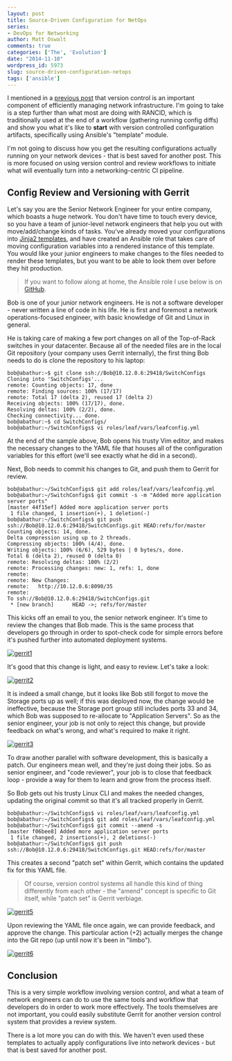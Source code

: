 ```yaml
---
layout: post
title: Source-Driven Configuration for NetOps
series:
- DevOps for Networking
author: Matt Oswalt
comments: true
categories: ['The', 'Evolution']
date: "2014-11-10"
wordpress_id: 5973
slug: source-driven-configuration-netops
tags: ['ansible']
---
```



I mentioned in a [previous post](https://keepingitclassless.net/2014/10/five-dev-tools-network-engineers/) that version control is an important component of efficiently managing network infrastructure. I'm going to take is a step further than what most are doing with RANCID, which is traditionally used at the end of a workflow (gathering running config diffs) and show you what it's like to **start** with version controlled configuration artifacts, specifically using Ansible's "template" module.

I'm not going to discuss how you get the resulting configurations actually running on your network devices - that is best saved for another post. This is more focused on using version control and review workflows to initiate what will eventually turn into a networking-centric CI pipeline.

## Config Review and Versioning with Gerrit

Let's say you are the Senior Network Engineer for your entire company, which boasts a huge network. You don't have time to touch every device, so you have a team of junior-level network engineers that help you out with move/add/change kinds of tasks. You've already moved your configurations into [Jinja2 templates](https://keepingitclassless.net/2014/03/network-config-templates-jinja2/), and have created an Ansible role that takes care of moving configuration variables into a rendered instance of this template. You would like your junior engineers to make changes to the files needed to render these templates, but you want to be able to look them over before they hit production.

> If you want to follow along at home, the Ansible role I use below is on [GitHub](https://github.com/Mierdin/ansible-switchconfig).

Bob is one of your junior network engineers. He is not a software developer - never written a line of code in his life. He is first and foremost a network operations-focused engineer, with basic knowledge of Git and Linux in general.

He is taking care of making a few port changes on all of the Top-of-Rack switches in your datacenter. Because all of the needed files are in the local Git repository (your company uses Gerrit internally), the first thing Bob needs to do is clone the repository to his laptop:
    
    bob@abathur:~$ git clone ssh://Bob@10.12.0.6:29418/SwitchConfigs
    Cloning into 'SwitchConfigs'...
    remote: Counting objects: 17, done
    remote: Finding sources: 100% (17/17)
    remote: Total 17 (delta 2), reused 17 (delta 2)
    Receiving objects: 100% (17/17), done.
    Resolving deltas: 100% (2/2), done.
    Checking connectivity... done.
    bob@abathur:~$ cd SwitchConfigs/
    bob@abathur:~/SwitchConfigs$ vi roles/leaf/vars/leafconfig.yml
    
At the end of the sample above, Bob opens his trusty Vim editor, and makes the necessary changes to the YAML file that houses all of the configuration variables for this effort (we'll see exactly what he did in a second).

Next, Bob needs to commit his changes to Git, and push them to Gerrit for review.
    
    bob@abathur:~/SwitchConfigs$ git add roles/leaf/vars/leafconfig.yml
    bob@abathur:~/SwitchConfigs$ git commit -s -m "Added more application server ports"
    [master 44f15ef] Added more application server ports
     1 file changed, 1 insertion(+), 1 deletion(-)
    bob@abathur:~/SwitchConfigs$ git push ssh://Bob@10.12.0.6:29418/SwitchConfigs.git HEAD:refs/for/master
    Counting objects: 14, done.
    Delta compression using up to 2 threads.
    Compressing objects: 100% (4/4), done.
    Writing objects: 100% (6/6), 529 bytes | 0 bytes/s, done.
    Total 6 (delta 2), reused 0 (delta 0)
    remote: Resolving deltas: 100% (2/2)
    remote: Processing changes: new: 1, refs: 1, done
    remote:
    remote: New Changes:
    remote:   http://10.12.0.6:8090/35
    remote:
    To ssh://Bob@10.12.0.6:29418/SwitchConfigs.git
     * [new branch]      HEAD ->; refs/for/master

This kicks off an email to you, the senior network engineer. It's time to review the changes that Bob made. This is the same process that developers go through in order to spot-check code for simple errors before it's pushed further into automated deployment systems.

[![gerrit1](assets/2014/11/gerrit1-1024x802.png)](assets/2014/11/gerrit1.png)

It's good that this change is light, and easy to review. Let's take a look:

[![gerrit2](assets/2014/11/gerrit2-1024x828.png)](assets/2014/11/gerrit2.png)

It is indeed a small change, but it looks like Bob still forgot to move the Storage ports up as well; if this was deployed now, the change would be ineffective, because the Storage port group still includes ports 33 and 34, which Bob was supposed to re-allocate to "Application Servers". So as the senior engineer, your job is not only to reject this change, but provide feedback on what's wrong, and what's required to make it right.

[![gerrit3](assets/2014/11/gerrit3-1024x1021.png)](assets/2014/11/gerrit3.png)

To draw another parallel with software development, this is basically a patch. Our engineers mean well, and they're just doing their jobs. So as senior engineer, and "code reviewer", your job is to close that feedback loop - provide a way for them to learn and grow from the process itself.

So Bob gets out his trusty Linux CLI and makes the needed changes, updating the original commit so that it's all tracked properly in Gerrit.
    
    bob@abathur:~/SwitchConfigs$ vi roles/leaf/vars/leafconfig.yml
    bob@abathur:~/SwitchConfigs$ git add roles/leaf/vars/leafconfig.yml
    bob@abathur:~/SwitchConfigs$ git commit --amend -s
    [master f06bee8] Added more application server ports
     1 file changed, 2 insertions(+), 2 deletions(-)
    bob@abathur:~/SwitchConfigs$ git push ssh://Bob@10.12.0.6:29418/SwitchConfigs.git HEAD:refs/for/master

This creates a second "patch set" within Gerrit, which contains the updated fix for this YAML file.

> Of course, version control systems all handle this kind of thing differently from each other - the "amend" concept is specific to Git itself, while "patch set" is Gerrit verbiage.

[![gerrit5](assets/2014/11/gerrit5-981x1024.png)](assets/2014/11/gerrit5.png)

Upon reviewing the YAML file once again, we can provide feedback, and approve the change. This particular action (+2) actually merges the change into the Git repo (up until now it's been in "limbo").

[![gerrit6](assets/2014/11/gerrit6-959x1024.png)](assets/2014/11/gerrit6.png)

## Conclusion

This is a very simple workflow involving version control, and what a team of network engineers can do to use the same tools and workflow that developers do in order to work more effectively. The tools themselves are not important, you could easily substitute Gerrit for another version control system that provides a review system.

There is a lot more you can do with this. We haven't even used these templates to actually apply configurations live into network devices - but that is best saved for another post.
